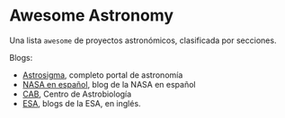 # Awesome Astronomy

Una lista `awesome` de proyectos astronómicos, clasificada por secciones.

Blogs:
- [Astrosigma](https://astrosigma.com/), completo portal de astronomía
- [NASA en español](https://www.lanasa.net/), blog de la NASA en español
- [CAB](http://www.cab.inta.es/es/inicio), Centro de Astrobiología
- [ESA](http://blogs.esa.int/), blogs de la ESA, en inglés.
